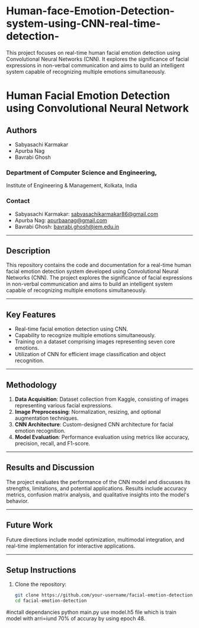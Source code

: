 # Human-face-Emotion-Detection-system-using-CNN-real-time-detection-
This project focuses on real-time human facial emotion detection using Convolutional Neural Networks (CNN). It explores the significance of facial expressions in non-verbal communication and aims to build an intelligent system capable of recognizing multiple emotions simultaneously.


# Human Facial Emotion Detection using Convolutional Neural Network

## Authors
- Sabyasachi Karmakar
- Apurba Nag
- Bavrabi Ghosh

### Department of Computer Science and Engineering,
Institute of Engineering & Management, Kolkata, India

### Contact
- Sabyasachi Karmakar: [sabyasachikarmakar86@gmail.com](mailto:sabyasachikarmakar86@gmail.com)
- Apurba Nag: [apurbaanag@gmail.com](mailto:apurbaanag@gmail.com)
- Bavrabi Ghosh: [bavrabi.ghosh@iem.edu.in](mailto:bavrabi.ghosh@iem.edu.in)

---

## Description
This repository contains the code and documentation for a real-time human facial emotion detection system developed using Convolutional Neural Networks (CNN). The project explores the significance of facial expressions in non-verbal communication and aims to build an intelligent system capable of recognizing multiple emotions simultaneously.

---

## Key Features
- Real-time facial emotion detection using CNN.
- Capability to recognize multiple emotions simultaneously.
- Training on a dataset comprising images representing seven core emotions.
- Utilization of CNN for efficient image classification and object recognition.

---

## Methodology
1. **Data Acquisition**: Dataset collection from Kaggle, consisting of images representing various facial expressions.
2. **Image Preprocessing**: Normalization, resizing, and optional augmentation techniques.
3. **CNN Architecture**: Custom-designed CNN architecture for facial emotion recognition.
4. **Model Evaluation**: Performance evaluation using metrics like accuracy, precision, recall, and F1-score.

---

## Results and Discussion
The project evaluates the performance of the CNN model and discusses its strengths, limitations, and potential applications. Results include accuracy metrics, confusion matrix analysis, and qualitative insights into the model's behavior.

---

## Future Work
Future directions include model optimization, multimodal integration, and real-time implementation for interactive applications.

---

## Setup Instructions
1. Clone the repository:
   ```sh
   git clone https://github.com/your-username/facial-emotion-detection.git
   cd facial-emotion-detection


#inctall dependancies
python main.py
use model.h5 file which is train model with arri=iund 70% of accuray by using epoch 48.
